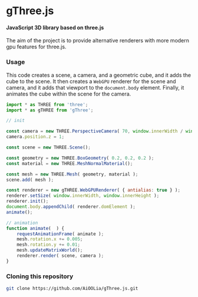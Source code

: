 # gThree.js

#### JavaScript 3D library based on three.js

The aim of the project is to provide alternative renderers with more modern gpu features for three.js.

### Usage

This code creates a scene, a camera, and a geometric cube, and it adds the cube to the scene. It then creates a `WebGPU` renderer for the scene and camera, and it adds that viewport to the `document.body` element. Finally, it animates the cube within the scene for the camera.

```javascript
import * as THREE from 'three';
import * as gTHREE from 'gThree';

// init

const camera = new THREE.PerspectiveCamera( 70, window.innerWidth / window.innerHeight, 0.01, 10 );
camera.position.z = 1;

const scene = new THREE.Scene();

const geometry = new THREE.BoxGeometry( 0.2, 0.2, 0.2 );
const material = new THREE.MeshNormalMaterial();

const mesh = new THREE.Mesh( geometry, material );
scene.add( mesh );

const renderer = new gTHREE.WebGPURenderer( { antialias: true } );
renderer.setSize( window.innerWidth, window.innerHeight );
renderer.init();
document.body.appendChild( renderer.domElement );
animate();

// animation
function animate(  ) {
    requestAnimationFrame( animate );
    mesh.rotation.x += 0.005;
    mesh.rotation.y += 0.01;
    mesh.updateMatrixWorld();
    renderer.render( scene, camera );
}
```

### Cloning this repository

```sh
git clone https://github.com/AiOOLia/gThree.js.git
```




